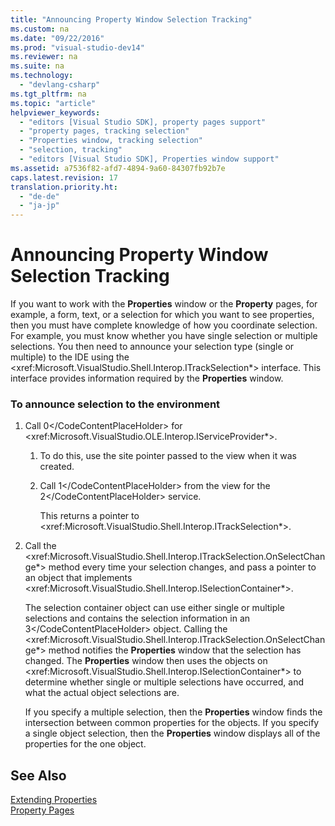 ```yaml
---
title: "Announcing Property Window Selection Tracking"
ms.custom: na
ms.date: "09/22/2016"
ms.prod: "visual-studio-dev14"
ms.reviewer: na
ms.suite: na
ms.technology: 
  - "devlang-csharp"
ms.tgt_pltfrm: na
ms.topic: "article"
helpviewer_keywords: 
  - "editors [Visual Studio SDK], property pages support"
  - "property pages, tracking selection"
  - "Properties window, tracking selection"
  - "selection, tracking"
  - "editors [Visual Studio SDK], Properties window support"
ms.assetid: a7536f82-afd7-4894-9a60-84307fb92b7e
caps.latest.revision: 17
translation.priority.ht: 
  - "de-de"
  - "ja-jp"
---
```

# Announcing Property Window Selection Tracking
If you want to work with the **Properties** window or the **Property** pages, for example, a form, text, or a selection for which you want to see properties, then you must have complete knowledge of how you coordinate selection. For example, you must know whether you have single selection or multiple selections. You then need to announce your selection type (single or multiple) to the IDE using the \<xref:Microsoft.VisualStudio.Shell.Interop.ITrackSelection*> interface. This interface provides information required by the **Properties** window.  
  
### To announce selection to the environment  
  
1.  Call <CodeContentPlaceHolder>0\</CodeContentPlaceHolder> for \<xref:Microsoft.VisualStudio.OLE.Interop.IServiceProvider*>.  
  
    1.  To do this, use the site pointer passed to the view when it was created.  
  
    2.  Call <CodeContentPlaceHolder>1\</CodeContentPlaceHolder> from the view for the <CodeContentPlaceHolder>2\</CodeContentPlaceHolder> service.  
  
         This returns a pointer to \<xref:Microsoft.VisualStudio.Shell.Interop.ITrackSelection*>.  
  
2.  Call the \<xref:Microsoft.VisualStudio.Shell.Interop.ITrackSelection.OnSelectChange*> method every time your selection changes, and pass a pointer to an object that implements \<xref:Microsoft.VisualStudio.Shell.Interop.ISelectionContainer*>.  
  
     The selection container object can use either single or multiple selections and contains the selection information in an <CodeContentPlaceHolder>3\</CodeContentPlaceHolder> object. Calling the \<xref:Microsoft.VisualStudio.Shell.Interop.ITrackSelection.OnSelectChange*> method notifies the **Properties** window that the selection has changed. The **Properties** window then uses the objects on \<xref:Microsoft.VisualStudio.Shell.Interop.ISelectionContainer*> to determine whether single or multiple selections have occurred, and what the actual object selections are.  
  
     If you specify a multiple selection, then the **Properties** window finds the intersection between common properties for the objects. If you specify a single object selection, then the **Properties** window displays all of the properties for the one object.  
  
## See Also  
 [Extending Properties](../vs140/extending-properties.md)   
 [Property Pages](../vs140/property-pages.md)